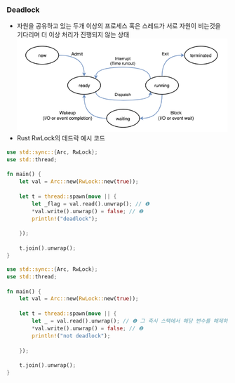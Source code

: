 ### Deadlock
- 자원을 공유하고 있는 두개 이상의 프로세스 혹은 스레드가 서로 자원이 비는것을 기다리며 더 이상 처리가 진행되지 않는 상태
![Deadlock](./images/process.png)
- Rust RwLock의 데드락 예시 코드
```rust
use std::sync::{Arc, RwLock};
use std::thread;

fn main() {
    let val = Arc::new(RwLock::new(true));

    let t = thread::spawn(move || {
        let _flag = val.read().unwrap(); // ❶
        *val.write().unwrap() = false; // ❷
        println!("deadlock");
    
    });

    t.join().unwrap();
}
```

```rust
use std::sync::{Arc, RwLock};
use std::thread;

fn main() {
    let val = Arc::new(RwLock::new(true));

    let t = thread::spawn(move || {
        let _ = val.read().unwrap(); // ❶ 그 즉시 스택에서 해당 변수를 해제하고 락을 해제하도록 함.
        *val.write().unwrap() = false; // ❷
        println!("not deadlock");
    
    });

    t.join().unwrap();
}
```